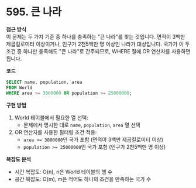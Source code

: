 # 595. 큰 나라

**접근 방식**  
이 문제는 두 가지 기준 중 하나를 충족하는 "큰 나라"를 찾는 것입니다. 면적이 3백만 제곱킬로미터 이상이거나, 인구가 2천5백만 명 이상인 나라가 대상입니다. 국가가 이 두 조건 중 하나만 충족해도 "큰 나라"로 간주되므로, WHERE 절에 OR 연산자를 사용하면 됩니다.

**코드**  
```sql
SELECT name, population, area 
FROM World
WHERE area >= 3000000 OR population >= 25000000;
```

**구현 방법**  
1. World 테이블에서 필요한 열 선택:
   * 문제에서 명시한 대로 `name`, `population`, `area` 열 선택
2. OR 연산자를 사용한 필터링 조건 적용:
   * `area >= 3000000`인 국가 포함 (면적이 3백만 제곱킬로미터 이상)
   * `population >= 25000000`인 국가 포함 (인구가 2천5백만 명 이상)

**복잡도 분석**  
* 시간 복잡도: O(n), n은 World 테이블의 행 수
* 공간 복잡도: O(m), m은 적어도 하나의 조건을 만족하는 국가 수